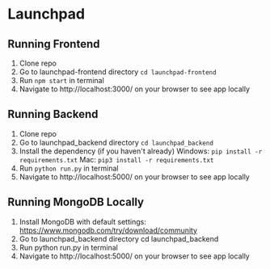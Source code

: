 # Launchpad

## Running Frontend

1. Clone repo
2. Go to launchpad-frontend directory `cd launchpad-frontend`
3. Run `npm start` in terminal
4. Navigate to http://localhost:3000/ on your browser to see app locally

## Running Backend

1. Clone repo
2. Go to launchpad_backend directory `cd launchpad_backend`
3. Install the dependency (if you haven't already) Windows: `pip install -r requirements.txt` Mac: `pip3 install -r requirements.txt`
4. Run `python run.py` in terminal
5. Navigate to http://localhost:5000/ on your browser to see app locally

## Running MongoDB Locally

1. Install MongoDB with default settings: https://www.mongodb.com/try/download/community
2. Go to launchpad_backend directory cd launchpad_backend
3. Run python run.py in terminal
4. Navigate to http://localhost:5000/ on your browser to see app locally
